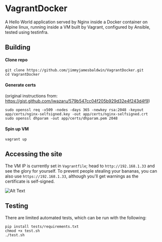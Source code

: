 # VagrantDocker
A Hello World application served by Nginx inside a Docker container on Alpine linux, running inside a VM built by Vagrant, configured by Ansible, tested using testinfra.

## Building
#### Clone repo
```
git clone https://github.com/jimmyjamesbaldwin/VagrantDocker.git
cd VagrantDocker
```

#### Generate certs
(original instructions from: https://gist.github.com/iwazaru/579b547cc04f205b929d32e4f243d4f9)
```
sudo openssl req -x509 -nodes -days 365 -newkey rsa:2048 -keyout app/certs/nginx-selfsigned.key -out app/certs/nginx-selfsigned.crt
sudo openssl dhparam -out app/certs/dhparam.pem 2048
```

#### Spin up VM
```
vagrant up
```

## Accessing the site
The VM IP is currently set in `Vagrantfile`; head to `http://192.168.1.33` and see the glory for yourself. To prevent people stealing your bananas, you can also use `https://192.168.1.33`, although you'll get warnings as the certificate is self-signed.

![Alt Text](https://media.giphy.com/media/2kUszZfHe3xvYX5TWR/giphy.gif)


## Testing
There are limited automated tests, which can be run with the following:
```
pip install tests/requirements.txt
chmod +x test.sh
./test.sh
```